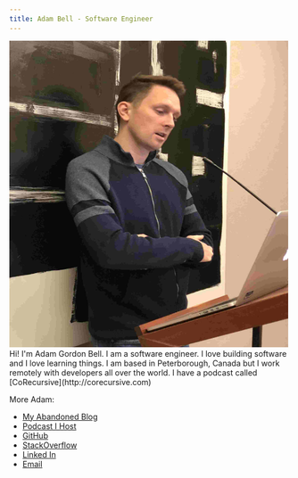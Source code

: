 ```yaml
---
title: Adam Bell - Software Engineer
---
```

<div class="row">
<div class="col-md-6">
<img src="./images/profiles/IMG_1177_web.jpg" height="550px" width="500px" alt="Adam Gordon Bell">
</div>
<div class="col-md-6">  
Hi!  I'm Adam Gordon Bell.  I am a software engineer.  I love building software and I love learning things.  I am based in Peterborough, Canada but I work remotely with developers all over the world.  I have a podcast called [CoRecursive](http://corecursive.com)

More Adam:

 * [My Abandoned Blog](/pages/blog.html)
 * [Podcast I Host](http://corecursive.com)
 * [GitHub](https://github.com/agbell/)
 * [StackOverflow](http://stackoverflow.com/users/135202/adam)
 * [Linked In](https://www.linkedin.com/in/adamgbell)
 * [Email](mailto:agbell@gmail.com)
</div>
</div>
